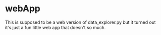 # webApp
This is supposed to be a web version of data_explorer.py but it turned out it's just a fun little web app that doesn't so much.
